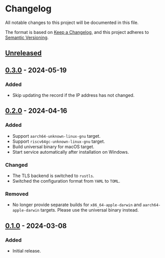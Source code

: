 # Changelog

All notable changes to this project will be documented in this file.

The format is based on [Keep a Changelog](https://keepachangelog.com/en/1.1.0/),
and this project adheres to [Semantic Versioning](https://semver.org/spec/v2.0.0.html).

## [Unreleased]

## [0.3.0] - 2024-05-19

### Added

- Skip updating the record if the IP address has not changed.

## [0.2.0] - 2024-04-16

### Added

- Support `aarch64-unknown-linux-gnu` target.
- Support `riscv64gc-unknown-linux-gnu` target.
- Build universal binary for macOS target.
- Start service automatically after installation on Windows.

### Changed

- The TLS backend is switched to `rustls`.
- Switched the configuration format from `YAML` to `TOML`.

### Removed

- No longer provide separate builds for `x86_64-apple-darwin` and `aarch64-apple-darwin` targets.
  Please use the universal binary instead.

## [0.1.0] - 2024-03-08

### Added

- Initial release.

[unreleased]: https://github.com/unlimitedsola/cf-ddns/compare/v0.3.0...HEAD

[0.3.0]: https://github.com/unlimitedsola/cf-ddns/compare/v0.2.0...v0.3.0

[0.2.0]: https://github.com/unlimitedsola/cf-ddns/compare/v0.1.0...v0.2.0

[0.1.0]: https://github.com/unlimitedsola/cf-ddns/releases/tag/v0.1.0
